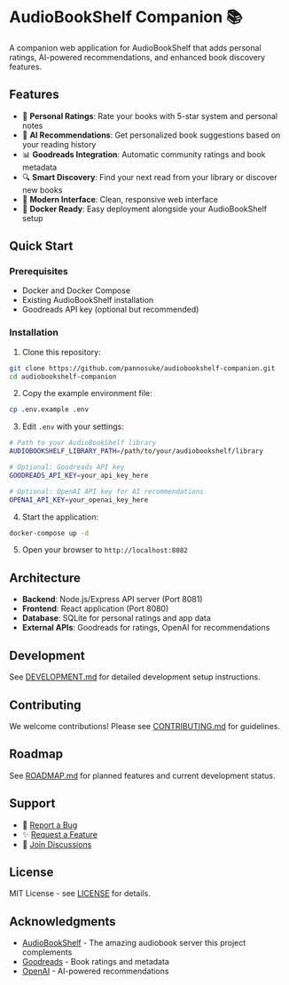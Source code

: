 # AudioBookShelf Companion 📚

A companion web application for AudioBookShelf that adds personal ratings, AI-powered recommendations, and enhanced book discovery features.

## Features

- 🌟 **Personal Ratings**: Rate your books with 5-star system and personal notes
- 🤖 **AI Recommendations**: Get personalized book suggestions based on your reading history
- 📊 **Goodreads Integration**: Automatic community ratings and book metadata
- 🔍 **Smart Discovery**: Find your next read from your library or discover new books
- 📱 **Modern Interface**: Clean, responsive web interface
- 🐳 **Docker Ready**: Easy deployment alongside your AudioBookShelf setup

## Quick Start

### Prerequisites

- Docker and Docker Compose
- Existing AudioBookShelf installation
- Goodreads API key (optional but recommended)

### Installation

1. Clone this repository:
```bash
git clone https://github.com/pannosuke/audiobookshelf-companion.git
cd audiobookshelf-companion
```

2. Copy the example environment file:
```bash
cp .env.example .env
```

3. Edit `.env` with your settings:
```bash
# Path to your AudioBookShelf library
AUDIOBOOKSHELF_LIBRARY_PATH=/path/to/your/audiobookshelf/library

# Optional: Goodreads API key
GOODREADS_API_KEY=your_api_key_here

# Optional: OpenAI API key for AI recommendations
OPENAI_API_KEY=your_openai_key_here
```

4. Start the application:
```bash
docker-compose up -d
```

5. Open your browser to `http://localhost:8082`

## Architecture

- **Backend**: Node.js/Express API server (Port 8081)
- **Frontend**: React application (Port 8080)
- **Database**: SQLite for personal ratings and app data
- **External APIs**: Goodreads for ratings, OpenAI for recommendations

## Development

See [DEVELOPMENT.md](docs/DEVELOPMENT.md) for detailed development setup instructions.

## Contributing

We welcome contributions! Please see [CONTRIBUTING.md](CONTRIBUTING.md) for guidelines.

## Roadmap

See [ROADMAP.md](ROADMAP.md) for planned features and current development status.

## Support

- 🐛 [Report a Bug](https://github.com/pannosuke/audiobookshelf-companion/issues/new?template=bug_report.md)
- ✨ [Request a Feature](https://github.com/pannosuke/audiobookshelf-companion/issues/new?template=feature_request.md)
- 💬 [Join Discussions](https://github.com/pannosuke/audiobookshelf-companion/discussions)

## License

MIT License - see [LICENSE](LICENSE) for details.

## Acknowledgments

- [AudioBookShelf](https://github.com/advplyr/audiobookshelf) - The amazing audiobook server this project complements
- [Goodreads](https://www.goodreads.com/) - Book ratings and metadata
- [OpenAI](https://openai.com/) - AI-powered recommendations